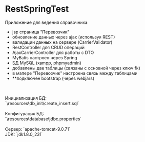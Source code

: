 # RestSpringTest
Приложение для ведения справочника
<ul>
  <li>jsp страница "Перевозчик"</li>
  <li>обновление данных через ajax (используя REST)</li>
  <li>валидации данных на сервере (CarrierValidator)</li>
  <li>RestController для CRUD операций</li>
  <li>AjaxCarrierController для работы с DTO</li>
  <li>MyBatis настроен через Spring</li>
  <li>БД MySQL (xampp, phpmyadmin)</li>
  <li>добавлены две таблицы (связаны с основной через ключ fk)</li>
  <li>в мапере "Перевозчик" настроена связь между таблицами</li>
  <li>**подключен bootstrap (через webjars)</li>
</ul>
</br>
</br>Инициализация БД:
</br>`\resources\db_init\create_insert.sql`
</br>
</br>Конфигурация БД:
</br>`\resources\database\jdbc.properties`
</br>
</br>Сервер: `apache-tomcat-9.0.71`
</br>JDK: `jdk1.8.0_231`


